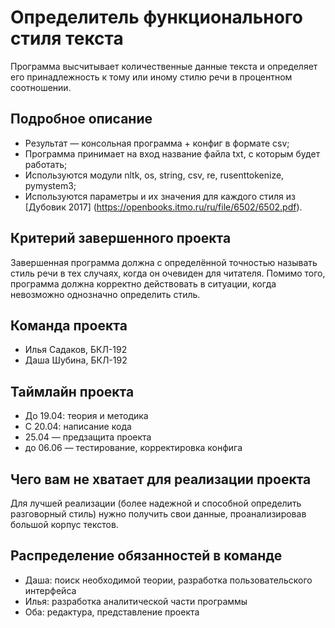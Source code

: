 # Определитель функционального стиля текста

Программа высчитывает количественные данные текста и определяет его принадлежность к тому или иному стилю речи в процентном соотношении.

## Подробное описание

- Результат — консольная программа + конфиг в формате csv;
- Программа принимает на вход название файла txt, с которым будет работать;
- Используются модули nltk, os, string, csv, re, rusenttokenize, pymystem3;
- Используются параметры и их значения для каждого стиля из [Дубовик 2017] (https://openbooks.itmo.ru/ru/file/6502/6502.pdf).

## Критерий завершенного проекта

Завершенная программа должна с определённой точностью называть стиль речи в тех случаях, когда он очевиден для читателя. Помимо того, программа должна корректно действовать в ситуации, когда невозможно однозначно определить стиль.

## Команда проекта

- Илья Садаков, БКЛ-192
- Даша Шубина, БКЛ-192

## Таймлайн проекта

- До 19.04: теория и методика
- С 20.04: написание кода
- 25.04 — предзащита проекта
- до 06.06 — тестирование, корректировка конфига

## Чего вам не хватает для реализации проекта

Для лучшей реализации (более надежной и способной определить разговорный стиль) нужно получить свои данные, проанализировав большой корпус текстов.

## Распределение обязанностей в команде

- Даша: поиск необходимой теории, разработка пользовательского интерфейса
- Илья: разработка аналитической части программы
- Оба: редактура, представление проекта
